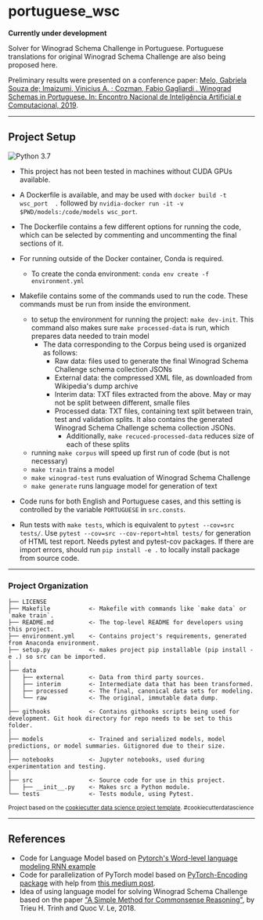 portuguese_wsc
==============================

**Currently under development**

Solver for Winograd Schema Challenge in Portuguese. Portuguese translations for original Winograd Schema Challenge are also being proposed here.

Preliminary results were presented on a conference paper: [Melo, Gabriela Souza de; Imaizumi, Vinicius A. ; Cozman, Fabio Gagliardi . Winograd Schemas in Portuguese. In: Encontro Nacional de Inteligência Artificial e Computacional, 2019](http://www.bracis2019.ufba.br/Camera_Ready/199152_1.pdf).

----

## Project Setup

![Python 3.7](https://upload.wikimedia.org/wikipedia/commons/thumb/f/fc/Blue_Python_3.7_Shield_Badge.svg/76px-Blue_Python_3.7_Shield_Badge.svg.png)

- This project has not been tested in machines without CUDA GPUs available.

- A Dockerfile is available, and may be used with `docker build -t wsc_port  .` followed by `nvidia-docker run -it -v $PWD/models:/code/models wsc_port`.

- The Dockerfile contains a few different options for running the code, which can be selected by commenting and uncommenting the final sections of it.

- For running outside of the Docker container, Conda is required.

    - To create the conda environment: `conda env create -f environment.yml`

- Makefile contains some of the commands used to run the code. These commands must be run from inside the environment.

    - to setup the environment for running the project: `make dev-init`. This command also makes sure `make processed-data` is run, which prepares data needed to train model
        - The data corresponding to the Corpus being used is organized as follows:
            - Raw data: files used to generate the final Winograd Schema Challenge schema collection JSONs
            - External data: the compressed XML file, as downloaded from Wikipedia's dump archive
            - Interim data: TXT files extracted from the above. May or may not be split between different, smalle files
            - Processed data: TXT files, containing text split between train, test and validation splits. It also contains the generated Winograd Schema Challenge schema collection JSONs.
                - Additionally, `make recuced-processed-data` reduces size of each of these splits
    - running `make corpus` will speed up first run of code (but is not necessary)
    - `make train` trains a model
    - `make winograd-test` runs evaluation of Winograd Schema Challenge
    - `make generate` runs language model for generation of text

- Code runs for both English and Portuguese cases, and this setting is controlled by the variable `PORTUGUESE` in `src.consts`.

- Run tests with `make tests`, which is equivalent to `pytest --cov=src tests/`. Use `pytest --cov=src --cov-report=html tests/` for generation of HTML test report. Needs pytest and pytest-cov packages. If there are import errors, should run `pip install -e .` to locally install package from source code.

----


### Project Organization

    ├── LICENSE
    ├── Makefile           <- Makefile with commands like `make data` or `make train`.
    ├── README.md          <- The top-level README for developers using this project.
    ├── environment.yml    <- Contains project's requirements, generated from Anaconda environment.
    ├── setup.py           <- makes project pip installable (pip install -e .) so src can be imported.
    │
    ├── data
    │   ├── external       <- Data from third party sources.
    │   ├── interim        <- Intermediate data that has been transformed.
    │   ├── processed      <- The final, canonical data sets for modeling.
    │   └── raw            <- The original, immutable data dump.
    │
    ├── githooks           <- Contains githooks scripts being used for development. Git hook directory for repo needs to be set to this folder.
    │
    ├── models             <- Trained and serialized models, model predictions, or model summaries. Gitignored due to their size.
    │
    ├── notebooks          <- Jupyter notebooks, used during experimentation and testing.
    │
    ├── src                <- Source code for use in this project.
    │   ├── __init__.py    <- Makes src a Python module.
    └── tests              <- Tests module, using Pytest.

<p><small>Project based on the <a target="_blank" href="https://drivendata.github.io/cookiecutter-data-science/">cookiecutter data science project template</a>. #cookiecutterdatascience</small></p>

---

## References

- Code for Language Model based on [Pytorch's Word-level language modeling RNN example](https://github.com/pytorch/examples/tree/master/word_language_model)
- Code for parallelization of PyTorch model based on [PyTorch-Encoding package](https://github.com/zhanghang1989/PyTorch-Encoding) with help from [this medium post](https://medium.com/huggingface/training-larger-batches-practical-tips-on-1-gpu-multi-gpu-distributed-setups-ec88c3e51255).
- Idea of using language model for solving Winograd Schema Challenge based on the paper ["A Simple Method for Commonsense Reasoning"](https://arxiv.org/abs/1806.02847), by Trieu H. Trinh and Quoc V. Le, 2018.

